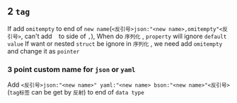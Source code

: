 ## 2 `tag` 
If add `omitempty` to end of `new name`(`<反引号>json:"<new name>,omitempty"<反引号>`, can't add ` ` to side of `,`), When do `序列化` , `property` will ignore `default value`
If want or nested `struct` be ignore in `序列化` , we need add `omitempty` and change it as `pointer` 

### 3  point custom name for `json` or `yaml` 
Add `<反引号>json:"<new name>" yaml:"<new name> bson:"<new name>"<反引号>`(`tag标签` can be get by `反射`) to end of `data type` 

